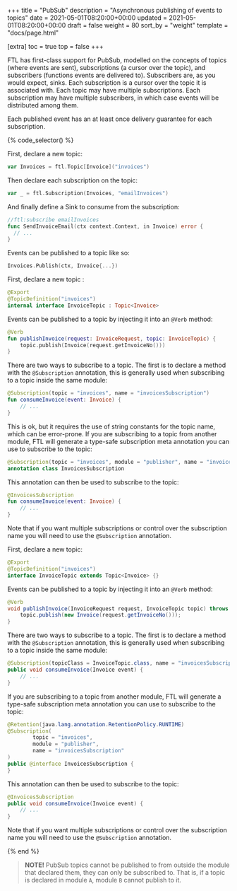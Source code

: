 +++
title = "PubSub"
description = "Asynchronous publishing of events to topics"
date = 2021-05-01T08:20:00+00:00
updated = 2021-05-01T08:20:00+00:00
draft = false
weight = 80
sort_by = "weight"
template = "docs/page.html"

[extra]
toc = true
top = false
+++

FTL has first-class support for PubSub, modelled on the concepts of topics (where events are sent), subscriptions (a cursor over the topic), and subscribers (functions events are delivered to). Subscribers are, as you would expect, sinks. Each subscription is a cursor over the topic it is associated with. Each topic may have multiple subscriptions. Each subscription may have multiple subscribers, in which case events will be distributed among them.

Each published event has an at least once delivery guarantee for each subscription.

{% code_selector() %}
<!-- go -->

First, declare a new topic:

```go
var Invoices = ftl.Topic[Invoice]("invoices")
```

Then declare each subscription on the topic:

```go
var _ = ftl.Subscription(Invoices, "emailInvoices")
```

And finally define a Sink to consume from the subscription:

```go
//ftl:subscribe emailInvoices
func SendInvoiceEmail(ctx context.Context, in Invoice) error {
  // ...
}
```

Events can be published to a topic like so:

```go
Invoices.Publish(ctx, Invoice{...})
```

<!-- kotlin -->

First, declare a new topic :

```kotlin
@Export
@TopicDefinition("invoices")
internal interface InvoiceTopic : Topic<Invoice>
```

Events can be published to a topic by injecting it into an `@Verb` method:

```kotlin
@Verb
fun publishInvoice(request: InvoiceRequest, topic: InvoiceTopic) {
    topic.publish(Invoice(request.getInvoiceNo()))
}
```

There are two ways to subscribe to a topic. The first is to declare a method with the `@Subscription` annotation, this is generally used when
subscribing to a topic inside the same module:

```kotlin
@Subscription(topic = "invoices", name = "invoicesSubscription")
fun consumeInvoice(event: Invoice) {
    // ...
}
```

This is ok, but it requires the use of string constants for the topic name, which can be error-prone. If you are subscribing to a topic from
another module, FTL will generate a type-safe subscription meta annotation you can use to subscribe to the topic:

```kotlin
@Subscription(topic = "invoices", module = "publisher", name = "invoicesSubscription")
annotation class InvoicesSubscription 
```

This annotation can then be used to subscribe to the topic:

```kotlin
@InvoicesSubscription
fun consumeInvoice(event: Invoice) {
    // ...
}
```

Note that if you want multiple subscriptions or control over the subscription name you will need to use the `@Subscription` annotation.

<!-- java -->

First, declare a new topic:

```java
@Export
@TopicDefinition("invoices")
interface InvoiceTopic extends Topic<Invoice> {}
```

Events can be published to a topic by injecting it into an `@Verb` method:

```java
@Verb
void publishInvoice(InvoiceRequest request, InvoiceTopic topic) throws Exception {
    topic.publish(new Invoice(request.getInvoiceNo()));
}
```

There are two ways to subscribe to a topic. The first is to declare a method with the `@Subscription` annotation, this is generally used when
subscribing to a topic inside the same module:

```java
@Subscription(topicClass = InvoiceTopic.class, name = "invoicesSubscription")
public void consumeInvoice(Invoice event) {
    // ...
}
```

If you are subscribing to a topic from another module, FTL will generate a type-safe subscription meta annotation you can use to subscribe to the topic:

```java
@Retention(java.lang.annotation.RetentionPolicy.RUNTIME)
@Subscription(
        topic = "invoices",
        module = "publisher",
        name = "invoicesSubscription"
)
public @interface InvoicesSubscription {
}
```

This annotation can then be used to subscribe to the topic:

```java
@InvoicesSubscription
public void consumeInvoice(Invoice event) {
    // ...
}
```

Note that if you want multiple subscriptions or control over the subscription name you will need to use the `@Subscription` annotation.

{% end %}
> **NOTE!**
> PubSub topics cannot be published to from outside the module that declared them, they can only be subscribed to. That is, if a topic is declared in module `A`, module `B` cannot publish to it.
